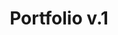 ---
title: "Portfolio v.1"
blurb: "My first portfolio site serves as a basic showcase of my work, providing visitors with insight into my skills. It includes work samples, resume, about me, and contact form sections."
image: "/images/ex1.png"
techUsed: [
"CSS (Flexbox for layout)",
"JavaScript",
"PHP"
]
challenges: [
"Making the website responsive using pure CSS challenged me with the various breakpoints, media queries and absolute positioning."
]
futureImprovements: [
"Adopt a mobile-first approach.",
"Implement Bootstrap to address layout issues.",
"Add more whitespace to reduce clutter and improve UX."
]
borderColor: "#9C333E"
imageBorderColor: "#00ABC9"
---